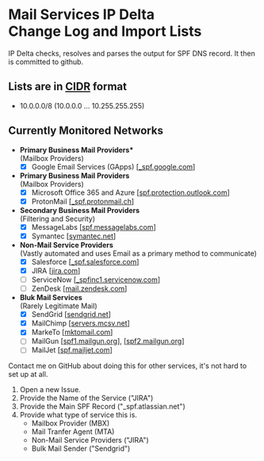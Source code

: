 # Mail Services IP Delta<br>Change Log and Import Lists

IP Delta checks, resolves and parses the output for SPF DNS record. It then is committed to github.

## Lists are in [CIDR](https://en.wikipedia.org/wiki/Classless_Inter-Domain_Routing) format

- 10.0.0.0/8 (10.0.0.0 ... 10.255.255.255)

## Currently Monitored Networks

- **Primary Business Mail Providers\***<br>(Mailbox Providers)
  - [x] Google Email Services (GApps) [[\_spf.google.com](_spf.google.com)]
- **Primary Business Mail Providers**<br>(Mailbox Providers)
  - [x] Microsoft Office 365 and Azure [[spf.protection.outlook.com](spf.protection.outlook.com)]
  - [x] ProtonMail [[\_spf.protonmail.ch](_spf.protonmail.ch)]
- **Secondary Business Mail Providers**<br>(Filtering and Security)
  - [x] MessageLabs [[spf.messagelabs.com](spf.messagelabs.com)]
  - [x] Symantec [[symantec.net](symantec.net)]
- **Non-Mail Service Providers**<br>(Vastly automated and uses Email as a primary method to communicate)
  - [x] Salesforce [[\_spf.salesforce.com](_spf.salesforce.com)]
  - [x] JIRA [[jira.com](jira.com)]
  - [ ] ServiceNow [[\_spfinc1.servicenow.com](_spfinc1.servicenow.com)]
  - [ ] ZenDesk [[mail.zendesk.com](mail.zendesk.com)]
- **Bluk Mail Services**<br>(Rarely Legitimate Mail)
  - [x] SendGrid [[sendgrid.net](sendgrid.net)]
  - [x] MailChimp [[servers.mcsv.net](servers.mcsv.net)]
  - [x] MarkeTo [[mktomail.com](mktomail.com)]
  - [ ] MailGun [[spf1.mailgun.org](spf1.mailgun.org)], [[spf2.mailgun.org](spf2.mailgun.org)]
  - [ ] MailJet [[spf.mailjet.com](spf.mailjet.com)]

Contact me on GitHub about doing this for other services, it's not hard to set up at all.

1. Open a new Issue.
2. Provide the Name of the Service ("JIRA")
3. Provide the Main SPF Record ("\_spf.atlassian.net")
4. Provide what type of service this is.
   - Mailbox Provider (MBX)
   - Mail Tranfer Agent (MTA)
   - Non-Mail Service Providers ("JIRA")
   - Bulk Mail Sender ("Sendgrid")
